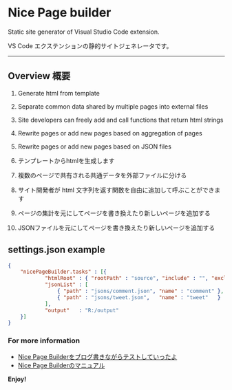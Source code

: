 # Nice Page builder

Static site generator of Visual Studio Code extension.

VS Code エクステンションの静的サイトジェネレータです。

---

## Overview 概要

1. Generate html from template
2. Separate common data shared by multiple pages into external files
3. Site developers can freely add and call functions that return html strings
4. Rewrite pages or add new pages based on aggregation of pages
5. Rewrite pages or add new pages based on JSON files


1. テンプレートからhtmlを生成します
2. 複数のページで共有される共通データを外部ファイルに分ける
3. サイト開発者が html 文字列を返す関数を自由に追加して呼ぶことができます
4. ページの集計を元にしてページを書き換えたり新しいページを追加する
5. JSONファイルを元にしてページを書き換えたり新しいページを追加する

## settings.json example
~~~json
{
    "nicePageBuilder.tasks" : [{
            "htmlRoot" : { "rootPath" : "source", "include" : "", "exclude" : "" },
            "jsonList" : [
                { "path" : "jsons/comment.json", "name" : "comment" },
                { "path" : "jsons/tweet.json",   "name" : "tweet"   }
            ],
            "output"   : "R:/output"
    }]
}
~~~

### For more information
* [Nice Page Builderをブログ書きながらテストしていったよ](http://outcloud.blogspot.jp/2016/12/npb-test.html)
* [Nice Page Builderのマニュアル](http://outcloud.blogspot.jp/2016/12/npb-manual.html)

**Enjoy!**